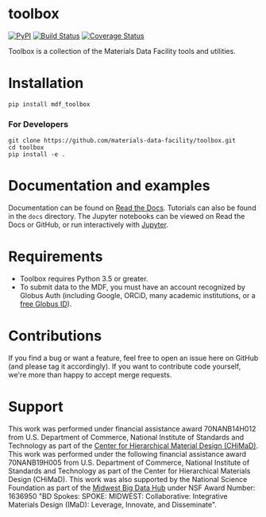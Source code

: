 # toolbox

[![PyPI](https://img.shields.io/pypi/v/mdf_toolbox.svg)](https://pypi.python.org/pypi/mdf-toolbox) [![Build Status](https://travis-ci.org/materials-data-facility/toolbox.svg?branch=master)](https://travis-ci.org/materials-data-facility/toolbox) [![Coverage Status](https://coveralls.io/repos/github/materials-data-facility/toolbox/badge.svg?branch=master)](https://coveralls.io/github/materials-data-facility/toolbox?branch=master)


Toolbox is a collection of the Materials Data Facility tools and utilities.


# Installation

```
pip install mdf_toolbox
```

### For Developers
```
git clone https://github.com/materials-data-facility/toolbox.git
cd toolbox
pip install -e .
```

# Documentation and examples
Documentation can be found on [Read the Docs](https://mdf-toolbox.readthedocs.io/en/master/).
Tutorials can also be found in the `docs` directory. The Jupyter notebooks can be viewed on Read the Docs or GitHub, or run interactively with [Jupyter](http://jupyter.org/install).

# Requirements
* Toolbox requires Python 3.5 or greater.
* To submit data to the MDF, you must have an account recognized by Globus Auth (including Google, ORCiD, many academic institutions, or a [free Globus ID](https://www.globusid.org/create)).

# Contributions
If you find a bug or want a feature, feel free to open an issue here on GitHub (and please tag it accordingly). If you want to contribute code yourself, we're more than happy to accept merge requests.



# Support
This work was performed under financial assistance award 70NANB14H012 from U.S. Department of Commerce, National Institute of Standards and Technology as part of the [Center for Hierarchical Material Design (CHiMaD)](http://chimad.northwestern.edu). This work was performed under the following financial assistance award 70NANB19H005 from U.S. Department of Commerce, National Institute of Standards and Technology as part of the Center for Hierarchical Materials Design (CHiMaD). This work was also supported by the National Science Foundation as part of the [Midwest Big Data Hub](http://midwestbigdatahub.org) under NSF Award Number: 1636950 "BD Spokes: SPOKE: MIDWEST: Collaborative: Integrative Materials Design (IMaD): Leverage, Innovate, and Disseminate".
